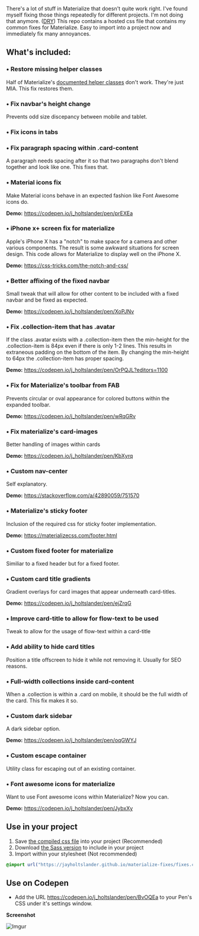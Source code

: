 There's a lot of stuff in Materialize that doesn't quite work right. I've found myself fixing those things repeatedly for different projects. I'm not doing that anymore. ([DRY](https://en.wikipedia.org/wiki/Don%27t_repeat_yourself))
This repo contains a hosted css file that contains my common fixes for Materialize. Easy to import into a project now and immediately fix many annoyances.

## What's included:

### &#8226; Restore missing helper classes
Half of Materialize's [documented helper classes](https://materializecss.com/helpers.html) don't work. They're just MIA. This fix restores them.

### &#8226; Fix navbar's height change
Prevents odd size discepancy between mobile and tablet.

### &#8226; Fix icons in tabs

### &#8226; Fix paragraph spacing within .card-content
A paragraph needs spacing after it so that two paragraphs don't blend together and look like one. This fixes that.

### &#8226; Material icons fix
Make Material icons behave in an expected fashion like Font Awesome icons do.

**Demo:** https://codepen.io/j_holtslander/pen/prEXEa

### &#8226; iPhone x+ screen fix for materialize
Apple's iPhone X has a "notch" to make space for a camera and other various components. The result is some awkward situations for screen design. This code allows for Materialize to display well on the iPhone X.

**Demo:** https://css-tricks.com/the-notch-and-css/

### &#8226; Better affixing of the fixed navbar
Small tweak that will allow for other content to be included with a fixed navbar and be fixed as expected.

**Demo:** https://codepen.io/j_holtslander/pen/XoPJNv

### &#8226; Fix .collection-item that has .avatar
If the class .avatar exists with a .collection-item then the min-height for the .collection-item is 84px even if there is only 1-2 lines. This results in extraneous padding on the bottom of the item. By changing the min-height to 64px the .collection-item has proper spacing.

**Demo:** https://codepen.io/j_holtslander/pen/OrPQJL?editors=1100

### &#8226; Fix for Materialize's toolbar from FAB
Prevents circular or oval appearance for colored buttons within the expanded toolbar.

**Demo:** https://codepen.io/j_holtslander/pen/wRqGRv

### &#8226; Fix materialize's card-images
Better handling of images within cards

**Demo:** https://codepen.io/j_holtslander/pen/KbXyrq

### &#8226; Custom nav-center
Self explanatory.

**Demo:** https://stackoverflow.com/a/42890059/751570

### &#8226; Materialize's sticky footer
Inclusion of the required css for sticky footer implementation.

**Demo:** https://materializecss.com/footer.html

### &#8226; Custom fixed footer for materialize
Similiar to a fixed header but for a fixed footer.

### &#8226; Custom card title gradients
Gradient overlays for card images that appear underneath card-titles.

**Demo:** https://codepen.io/j_holtslander/pen/ejZrqG

### &#8226; Improve card-title to allow for flow-text to be used
Tweak to allow for the usage of flow-text within a card-title

### &#8226; Add ability to hide card titles
Position a title offscreen to hide it while not removing it. Usually for SEO reasons.

### &#8226; Full-width collections inside card-content
When a .collection is within a .card on mobile, it should be the full width of the card. This fix makes it so.

### &#8226; Custom dark sidebar
A dark sidebar option.

**Demo:** https://codepen.io/j_holtslander/pen/oqGWYJ

### &#8226; Custom escape container
Utility class for escaping out of an existing container.

### &#8226; Font awesome icons for materialize
Want to use Font awesome icons within Materialize? Now you can.

**Demo:** https://codepen.io/j_holtslander/pen/JybxXy

## Use in your project
1. Save [the compiled css file](https://raw.githubusercontent.com/JayHoltslander/materialize-fixes/master/fixes.css) into your project (Recommended)
2. Download [the Sass version](https://raw.githubusercontent.com/JayHoltslander/materialize-fixes/master/fixes.scss) to include in your project
3. Import within your stylesheet (Not recommended)
````css
@import url("https://jayholtslander.github.io/materialize-fixes/fixes.css");
````

## Use on Codepen
* Add the URL <https://codepen.io/j_holtslander/pen/BvOQEa> to your Pen's CSS under it's settings window.

**Screenshot**

![Imgur](https://i.imgur.com/azPkfQP.png)
